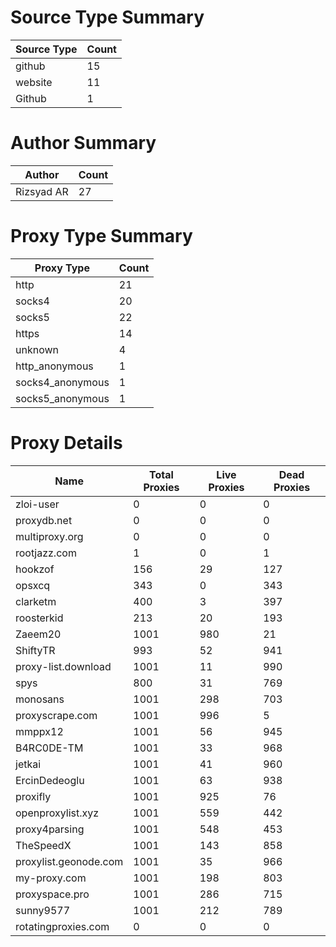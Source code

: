 # Source Type Summary

| Source Type | Count |
|-------------|-------|
| github | 15 |
| website | 11 |
| Github | 1 |


# Author Summary

| Author | Count |
|--------|-------|
| Rizsyad AR | 27 |


# Proxy Type Summary

| Proxy Type | Count |
|------------|-------|
| http | 21 |
| socks4 | 20 |
| socks5 | 22 |
| https | 14 |
| unknown | 4 |
| http_anonymous | 1 |
| socks4_anonymous | 1 |
| socks5_anonymous | 1 |


# Proxy Details

| Name | Total Proxies | Live Proxies | Dead Proxies |
|------|---------------|--------------|---------------|
| zloi-user | 0 | 0 | 0 |
| proxydb.net | 0 | 0 | 0 |
| multiproxy.org | 0 | 0 | 0 |
| rootjazz.com | 1 | 0 | 1 |
| hookzof | 156 | 29 | 127 |
| opsxcq | 343 | 0 | 343 |
| clarketm | 400 | 3 | 397 |
| roosterkid | 213 | 20 | 193 |
| Zaeem20 | 1001 | 980 | 21 |
| ShiftyTR | 993 | 52 | 941 |
| proxy-list.download | 1001 | 11 | 990 |
| spys | 800 | 31 | 769 |
| monosans | 1001 | 298 | 703 |
| proxyscrape.com | 1001 | 996 | 5 |
| mmppx12 | 1001 | 56 | 945 |
| B4RC0DE-TM | 1001 | 33 | 968 |
| jetkai | 1001 | 41 | 960 |
| ErcinDedeoglu | 1001 | 63 | 938 |
| proxifly | 1001 | 925 | 76 |
| openproxylist.xyz | 1001 | 559 | 442 |
| proxy4parsing | 1001 | 548 | 453 |
| TheSpeedX | 1001 | 143 | 858 |
| proxylist.geonode.com | 1001 | 35 | 966 |
| my-proxy.com | 1001 | 198 | 803 |
| proxyspace.pro | 1001 | 286 | 715 |
| sunny9577 | 1001 | 212 | 789 |
| rotatingproxies.com | 0 | 0 | 0 |
